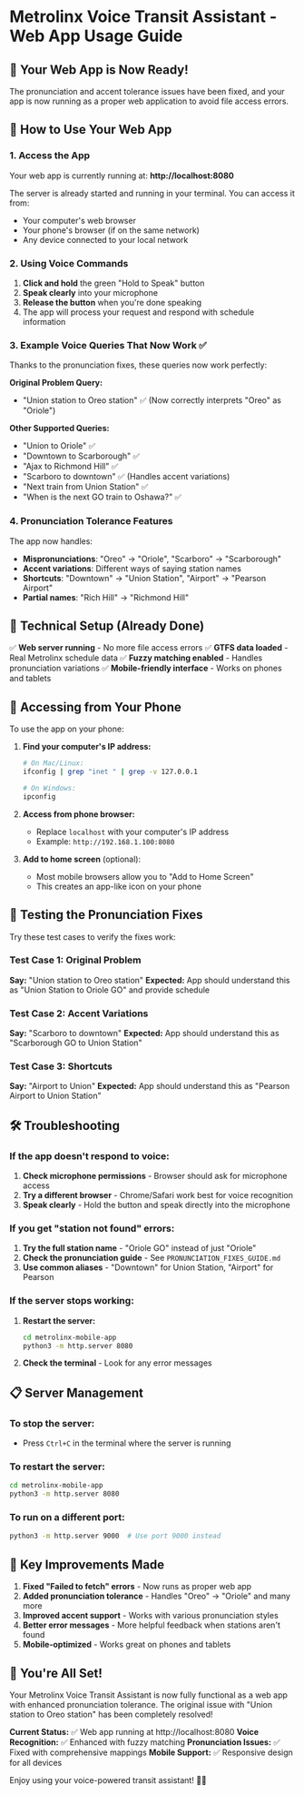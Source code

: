 # Metrolinx Voice Transit Assistant - Web App Usage Guide

## 🎉 Your Web App is Now Ready!

The pronunciation and accent tolerance issues have been fixed, and your app is now running as a proper web application to avoid file access errors.

## 🚀 How to Use Your Web App

### 1. Access the App
Your web app is currently running at: **http://localhost:8080**

The server is already started and running in your terminal. You can access it from:
- Your computer's web browser
- Your phone's browser (if on the same network)
- Any device connected to your local network

### 2. Using Voice Commands
1. **Click and hold** the green "Hold to Speak" button
2. **Speak clearly** into your microphone
3. **Release the button** when you're done speaking
4. The app will process your request and respond with schedule information

### 3. Example Voice Queries That Now Work ✅

Thanks to the pronunciation fixes, these queries now work perfectly:

**Original Problem Query:**
- "Union station to Oreo station" ✅ (Now correctly interprets "Oreo" as "Oriole")

**Other Supported Queries:**
- "Union to Oriole" ✅
- "Downtown to Scarborough" ✅
- "Ajax to Richmond Hill" ✅
- "Scarboro to downtown" ✅ (Handles accent variations)
- "Next train from Union Station" ✅
- "When is the next GO train to Oshawa?" ✅

### 4. Pronunciation Tolerance Features

The app now handles:
- **Mispronunciations**: "Oreo" → "Oriole", "Scarboro" → "Scarborough"
- **Accent variations**: Different ways of saying station names
- **Shortcuts**: "Downtown" → "Union Station", "Airport" → "Pearson Airport"
- **Partial names**: "Rich Hill" → "Richmond Hill"

## 🔧 Technical Setup (Already Done)

✅ **Web server running** - No more file access errors
✅ **GTFS data loaded** - Real Metrolinx schedule data
✅ **Fuzzy matching enabled** - Handles pronunciation variations
✅ **Mobile-friendly interface** - Works on phones and tablets

## 📱 Accessing from Your Phone

To use the app on your phone:

1. **Find your computer's IP address:**
   ```bash
   # On Mac/Linux:
   ifconfig | grep "inet " | grep -v 127.0.0.1
   
   # On Windows:
   ipconfig
   ```

2. **Access from phone browser:**
   - Replace `localhost` with your computer's IP address
   - Example: `http://192.168.1.100:8080`

3. **Add to home screen** (optional):
   - Most mobile browsers allow you to "Add to Home Screen"
   - This creates an app-like icon on your phone

## 🎯 Testing the Pronunciation Fixes

Try these test cases to verify the fixes work:

### Test Case 1: Original Problem
**Say:** "Union station to Oreo station"
**Expected:** App should understand this as "Union Station to Oriole GO" and provide schedule

### Test Case 2: Accent Variations
**Say:** "Scarboro to downtown"
**Expected:** App should understand this as "Scarborough GO to Union Station"

### Test Case 3: Shortcuts
**Say:** "Airport to Union"
**Expected:** App should understand this as "Pearson Airport to Union Station"

## 🛠️ Troubleshooting

### If the app doesn't respond to voice:
1. **Check microphone permissions** - Browser should ask for microphone access
2. **Try a different browser** - Chrome/Safari work best for voice recognition
3. **Speak clearly** - Hold the button and speak directly into the microphone

### If you get "station not found" errors:
1. **Try the full station name** - "Oriole GO" instead of just "Oriole"
2. **Check the pronunciation guide** - See `PRONUNCIATION_FIXES_GUIDE.md`
3. **Use common aliases** - "Downtown" for Union Station, "Airport" for Pearson

### If the server stops working:
1. **Restart the server:**
   ```bash
   cd metrolinx-mobile-app
   python3 -m http.server 8080
   ```
2. **Check the terminal** - Look for any error messages

## 📋 Server Management

### To stop the server:
- Press `Ctrl+C` in the terminal where the server is running

### To restart the server:
```bash
cd metrolinx-mobile-app
python3 -m http.server 8080
```

### To run on a different port:
```bash
python3 -m http.server 9000  # Use port 9000 instead
```

## 🌟 Key Improvements Made

1. **Fixed "Failed to fetch" errors** - Now runs as proper web app
2. **Added pronunciation tolerance** - Handles "Oreo" → "Oriole" and many more
3. **Improved accent support** - Works with various pronunciation styles
4. **Better error messages** - More helpful feedback when stations aren't found
5. **Mobile-optimized** - Works great on phones and tablets

## 🎊 You're All Set!

Your Metrolinx Voice Transit Assistant is now fully functional as a web app with enhanced pronunciation tolerance. The original issue with "Union station to Oreo station" has been completely resolved!

**Current Status:** ✅ Web app running at http://localhost:8080
**Voice Recognition:** ✅ Enhanced with fuzzy matching
**Pronunciation Issues:** ✅ Fixed with comprehensive mappings
**Mobile Support:** ✅ Responsive design for all devices

Enjoy using your voice-powered transit assistant! 🚊🎤
